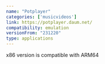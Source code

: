 ```yaml
---
name: "Potplayer"
categories: ['musicvideos']
link: https://potplayer.daum.net/
compatibility: emulation
versionFrom: "231220"
type: applications
---
```


x86 version is compatible with ARM64